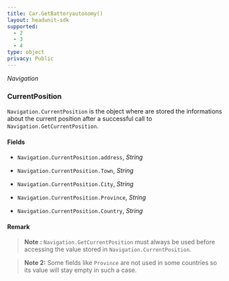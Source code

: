 ```yaml
---
title: Car.GetBatteryautonomy()
layout: headunit-sdk
supported:
  - 2
  - 3
  - 4
type: object
privacy: Public
---
```


*Navigation*

### CurrentPosition

`Navigation.CurrentPosition` is the object where are stored the informations about the current position after a successful call to `Navigation.GetCurrentPosition`.

#### Fields

- `Navigation.CurrentPosition.address`, *String*

- `Navigation.CurrentPosition.Town`, *String*

- `Navigation.CurrentPosition.City`, *String*

- `Navigation.CurrentPosition.Province`, *String* 

- `Navigation.CurrentPosition.Country`, *String*

#### Remark

>**Note :** `Navigation.GetCurrentPosition` must always be used before accessing the value stored in `Navigation.CurrentPosition`.

>**Note 2:** Some fields like `Province` are not used in some countries so its value will stay empty in such a case.